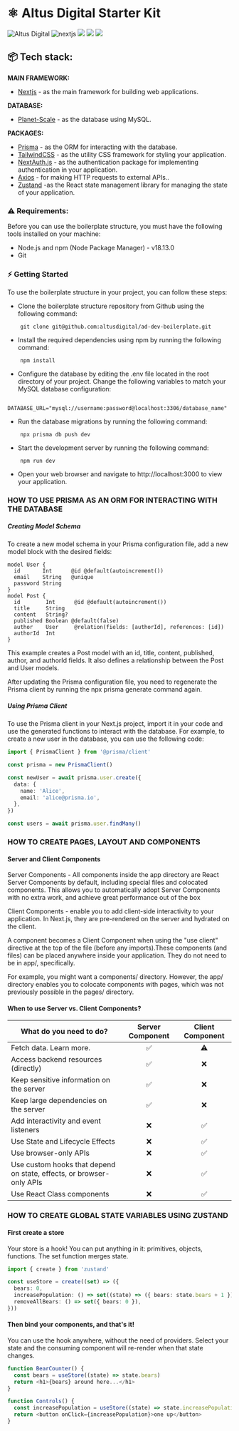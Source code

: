 # ⚛️ Altus Digital Starter Kit

![Altus Digital](https://img.shields.io/badge/ALTUS%20DIGITAL-8248e5?style=for-the-badge) ![nextjs](https://img.shields.io/badge/Next.js-000000?style=for-the-badge&logo=next.js&logoColor=white) ![](https://img.shields.io/badge/Prisma-2D3748?style=for-the-badge&logo=prisma) ![](https://img.shields.io/badge/ESLINT-4B32C3?style=for-the-badge&logo=eslint) ![](https://img.shields.io/badge/TailwindCSS-06B6D4?style=for-the-badge&logo=tailwindcss&logoColor=white)

## 📦 Tech stack:

**MAIN FRAMEWORK:**

- [Nextjs](https://nextjs.org/docs/getting-started) - as the main framework for building web applications.

**DATABASE:**

- [Planet-Scale](https://planetscale.com/docs) - as the database using MySQL.

**PACKAGES:**

- [Prisma](https://www.prisma.io/docs/getting-started/quickstart) - as the ORM for interacting with the database.
- [TailwindCSS](https://tailwindcss.com/) - as the utility CSS framework for styling your application.
- [NextAuth.js](https://next-auth.js.org/) - as the authentication package for implementing authentication in your application.
- [Axios](https://axios-http.com/docs/intro) - for making HTTP requests to external APIs..
- [Zustand](https://docs.pmnd.rs/zustand/getting-started/introduction) -as the React state management library for managing the state of your application.

###  ⚠️ Requirements:

Before you can use the boilerplate structure, you must have the following tools installed on your machine:

* Node.js and npm (Node Package Manager) - v18.13.0
* Git

### ⚡️ Getting Started

To use the boilerplate structure in your project, you can follow these steps:

* Clone the boilerplate structure repository from Github using the following command:

```shell
    git clone git@github.com:altusdigital/ad-dev-boilerplate.git
```    

* Install the required dependencies using npm by running the following command:

```shell
    npm install	
```    
* Configure the database by editing the .env file located in the root directory of your project. Change the following variables to match your MySQL database configuration:

```.env
    DATABASE_URL="mysql://username:password@localhost:3306/database_name"
```    
* Run the database migrations by running the following command:

```shell
    npx prisma db push dev
```    
* Start the development server by running the following command:

```shell 
    npm run dev
```    
* Open your web browser and navigate to http://localhost:3000 to view your application.



### HOW TO USE PRISMA AS AN ORM FOR INTERACTING WITH THE DATABASE

##### Creating Model Schema

To create a new model schema in your Prisma configuration file, add a new model block with the desired fields:

```prisma
model User {
  id       Int      @id @default(autoincrement())
  email    String   @unique
  password String
}
model Post {
  id        Int      @id @default(autoincrement())
  title     String
  content   String?
  published Boolean @default(false)
  author    User     @relation(fields: [authorId], references: [id])
  authorId  Int
}
```

This example creates a Post model with an id, title, content, published, author, and authorId fields. It also defines a relationship between the Post and User models.

After updating the Prisma configuration file, you need to regenerate the Prisma client by running the npx prisma generate command again.


##### Using Prisma Client

To use the Prisma client in your Next.js project, import it in your code and use the generated functions to interact with the database. For example, to create a new user in the database, you can use the following code:

```typescript
import { PrismaClient } from '@prisma/client'

const prisma = new PrismaClient()

const newUser = await prisma.user.create({
  data: {
    name: 'Alice',
    email: 'alice@prisma.io',
  },
})

const users = await prisma.user.findMany()
```

### HOW TO CREATE PAGES, LAYOUT AND COMPONENTS

#### Server and Client Components

Server Components - All components inside the app directory are React Server Components by default, including special files and colocated components. This allows you to automatically adopt Server Components with no extra work, and achieve great performance out of the box

Client Components -  enable you to add client-side interactivity to your application. In Next.js, they are pre-rendered on the server and hydrated on the client.

A component becomes a Client Component when using the "use client" directive at the top of the file (before any imports).These components (and files) can be placed anywhere inside your application. They do not need to be in app/, specifically.

For example, you might want a components/ directory. However, the app/ directory enables you to colocate components with pages, which was not previously possible in the pages/ directory.


#### When to use Server vs. Client Components?


| What do you need to do?                                                   | Server Component | Client Component |
| -------------                                                             |:-------------:    |:-------------:|
| Fetch data. Learn more.                                                   | ✅     |  ⚠      |
| Access backend resources (directly)                                       | ✅     | ❌      |
| Keep sensitive information on the server                                  | ✅     | ❌      |
| Keep large dependencies on the server                                     | ✅     | ❌      |
| Add interactivity and event listeners                                     | ❌     | ✅      |
| Use State and Lifecycle Effects                                           | ❌     | ✅      |
| Use browser-only APIs                                                     | ❌     | ✅      |
| Use custom hooks that depend on state, effects, or browser-only APIs      | ❌     | ✅      |
| Use React Class components                                                | ❌     | ✅      |

### HOW TO CREATE GLOBAL STATE VARIABLES USING ZUSTAND

#### First create a store

Your store is a hook! You can put anything in it: primitives, objects, functions. The set function merges state.

```typescript
import { create } from 'zustand'

const useStore = create((set) => ({
  bears: 0,
  increasePopulation: () => set((state) => ({ bears: state.bears + 1 })),
  removeAllBears: () => set({ bears: 0 }),
}))
```

#### Then bind your components, and that's it!

You can use the hook anywhere, without the need of providers. Select your state and the consuming component will re-render when that state changes.

```typescript
function BearCounter() {
  const bears = useStore((state) => state.bears)
  return <h1>{bears} around here...</h1>
}

function Controls() {
  const increasePopulation = useStore((state) => state.increasePopulation)
  return <button onClick={increasePopulation}>one up</button>
}
```

